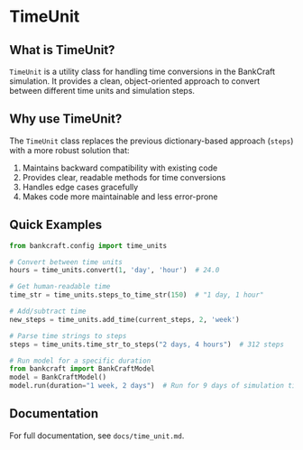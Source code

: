 # TimeUnit

## What is TimeUnit?

`TimeUnit` is a utility class for handling time conversions in the BankCraft simulation. It provides a clean, object-oriented approach to convert between different time units and simulation steps.

## Why use TimeUnit?

The `TimeUnit` class replaces the previous dictionary-based approach (`steps`) with a more robust solution that:

1. Maintains backward compatibility with existing code
2. Provides clear, readable methods for time conversions
3. Handles edge cases gracefully
4. Makes code more maintainable and less error-prone

## Quick Examples

```python
from bankcraft.config import time_units

# Convert between time units
hours = time_units.convert(1, 'day', 'hour')  # 24.0

# Get human-readable time
time_str = time_units.steps_to_time_str(150)  # "1 day, 1 hour"

# Add/subtract time
new_steps = time_units.add_time(current_steps, 2, 'week')

# Parse time strings to steps
steps = time_units.time_str_to_steps("2 days, 4 hours")  # 312 steps

# Run model for a specific duration
from bankcraft import BankCraftModel
model = BankCraftModel()
model.run(duration="1 week, 2 days")  # Run for 9 days of simulation time
```

## Documentation

For full documentation, see `docs/time_unit.md`. 
